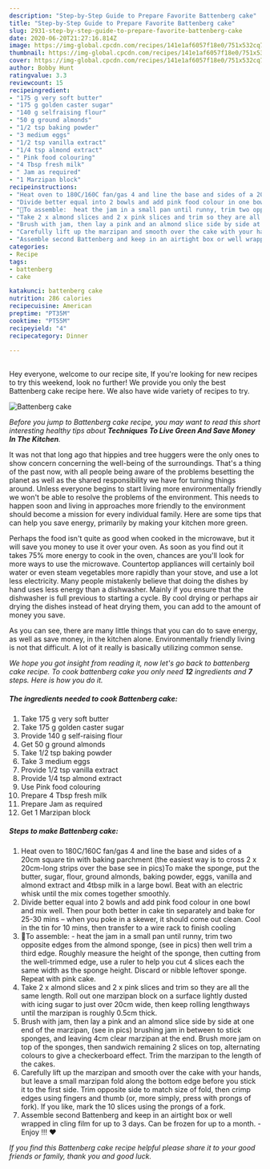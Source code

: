 ```yaml
---
description: "Step-by-Step Guide to Prepare Favorite Battenberg cake"
title: "Step-by-Step Guide to Prepare Favorite Battenberg cake"
slug: 2931-step-by-step-guide-to-prepare-favorite-battenberg-cake
date: 2020-06-20T21:27:16.814Z
image: https://img-global.cpcdn.com/recipes/141e1af6057f18e0/751x532cq70/battenberg-cake-recipe-main-photo.jpg
thumbnail: https://img-global.cpcdn.com/recipes/141e1af6057f18e0/751x532cq70/battenberg-cake-recipe-main-photo.jpg
cover: https://img-global.cpcdn.com/recipes/141e1af6057f18e0/751x532cq70/battenberg-cake-recipe-main-photo.jpg
author: Bobby Hunt
ratingvalue: 3.3
reviewcount: 15
recipeingredient:
- "175 g very soft butter"
- "175 g golden caster sugar"
- "140 g selfraising flour"
- "50 g ground almonds"
- "1/2 tsp baking powder"
- "3 medium eggs"
- "1/2 tsp vanilla extract"
- "1/4 tsp almond extract"
- " Pink food colouring"
- "4 Tbsp fresh milk"
- " Jam as required"
- "1 Marzipan block"
recipeinstructions:
- "Heat oven to 180C/160C fan/gas 4 and line the base and sides of a 20cm square tin with baking parchment (the easiest way is to cross 2 x 20cm-long strips over the base see in pics)To make the sponge, put the butter, sugar, flour, ground almonds, baking powder, eggs, vanilla and almond extract and 4tbsp milk in a large bowl. Beat with an electric whisk until the mix comes together smoothly."
- "Divide better equal into 2 bowls and add pink food colour in one bowl and mix well. Then pour both better in cake tin separately and bake for 25-30 mins – when you poke in a skewer, it should come out clean. Cool in the tin for 10 mins, then transfer to a wire rack to finish cooling"
- "🌻To assemble:  heat the jam in a small pan until runny, trim two opposite edges from the almond sponge, (see in pics) then well trim a third edge. Roughly measure the height of the sponge, then cutting from the well-trimmed edge, use a ruler to help you cut 4 slices each the same width as the sponge height. Discard or nibble leftover sponge. Repeat with pink cake."
- "Take 2 x almond slices and 2 x pink slices and trim so they are all the same length. Roll out one marzipan block on a surface lightly dusted with icing sugar to just over 20cm wide, then keep rolling lengthways until the marzipan is roughly 0.5cm thick."
- "Brush with jam, then lay a pink and an almond slice side by side at one end of the marzipan, (see in pics) brushing jam in between to stick sponges, and leaving 4cm clear marzipan at the end. Brush more jam on top of the sponges, then sandwich remaining 2 slices on top, alternating colours to give a checkerboard effect. Trim the marzipan to the length of the cakes."
- "Carefully lift up the marzipan and smooth over the cake with your hands, but leave a small marzipan fold along the bottom edge before you stick it to the first side. Trim opposite side to match size of fold, then crimp edges using fingers and thumb (or, more simply, press with prongs of fork). If you like, mark the 10 slices using the prongs of a fork."
- "Assemble second Battenberg and keep in an airtight box or well wrapped in cling film for up to 3 days. Can be frozen for up to a month. Enjoy !!! ❤️"
categories:
- Recipe
tags:
- battenberg
- cake

katakunci: battenberg cake 
nutrition: 286 calories
recipecuisine: American
preptime: "PT35M"
cooktime: "PT55M"
recipeyield: "4"
recipecategory: Dinner

---
```

<br>
Hey everyone, welcome to our recipe site, If you're looking for new recipes to try this weekend, look no further! We provide you only the best Battenberg cake recipe here. We also have wide variety of recipes to try.
<br>


![Battenberg cake](https://img-global.cpcdn.com/recipes/141e1af6057f18e0/751x532cq70/battenberg-cake-recipe-main-photo.jpg)

<i>Before you jump to Battenberg cake recipe, you may want to read this short interesting healthy tips about 
<strong>Techniques To Live Green And Save Money In The Kitchen</strong>.</i>
</br>

It was not that long ago that hippies and tree huggers were the only ones to show concern concerning the well-being of the surroundings. That's a thing of the past now, with all people being aware of the problems besetting the planet as well as the shared responsibility we have for turning things around. Unless everyone begins to start living more environmentally friendly we won't be able to resolve the problems of the environment. This needs to happen soon and living in approaches more friendly to the environment should become a mission for every individual family. Here are some tips that can help you save energy, primarily by making your kitchen more green.

Perhaps the food isn't quite as good when cooked in the microwave, but it will save you money to use it over your oven. As soon as you find out it takes 75% more energy to cook in the oven, chances are you'll look for more ways to use the microwave. Countertop appliances will certainly boil water or even steam vegetables more rapidly than your stove, and use a lot less electricity. Many people mistakenly believe that doing the dishes by hand uses less energy than a dishwasher. Mainly if you ensure that the dishwasher is full previous to starting a cycle. By cool drying or perhaps air drying the dishes instead of heat drying them, you can add to the amount of money you save.

As you can see, there are many little things that you can do to save energy, as well as save money, in the kitchen alone. Environmentally friendly living is not that difficult. A lot of it really is basically utilizing common sense.


<i>We hope you got insight from reading it, now let's go back to battenberg cake recipe. To cook battenberg cake you only need <strong>12</strong> ingredients and <strong>7</strong> steps. Here is how you do it.
</i>

##### The ingredients needed to cook Battenberg cake:

1. Take 175 g very soft butter
1. Take 175 g golden caster sugar
1. Provide 140 g self-raising flour
1. Get 50 g ground almonds
1. Take 1/2 tsp baking powder
1. Take 3 medium eggs
1. Provide 1/2 tsp vanilla extract
1. Provide 1/4 tsp almond extract
1. Use  Pink food colouring
1. Prepare 4 Tbsp fresh milk
1. Prepare  Jam as required
1. Get 1 Marzipan block


##### Steps to make Battenberg cake:

1. Heat oven to 180C/160C fan/gas 4 and line the base and sides of a 20cm square tin with baking parchment (the easiest way is to cross 2 x 20cm-long strips over the base see in pics)To make the sponge, put the butter, sugar, flour, ground almonds, baking powder, eggs, vanilla and almond extract and 4tbsp milk in a large bowl. Beat with an electric whisk until the mix comes together smoothly.
1. Divide better equal into 2 bowls and add pink food colour in one bowl and mix well. Then pour both better in cake tin separately and bake for 25-30 mins – when you poke in a skewer, it should come out clean. Cool in the tin for 10 mins, then transfer to a wire rack to finish cooling
1. 🌻To assemble:  - heat the jam in a small pan until runny, trim two opposite edges from the almond sponge, (see in pics) then well trim a third edge. Roughly measure the height of the sponge, then cutting from the well-trimmed edge, use a ruler to help you cut 4 slices each the same width as the sponge height. Discard or nibble leftover sponge. Repeat with pink cake.
1. Take 2 x almond slices and 2 x pink slices and trim so they are all the same length. Roll out one marzipan block on a surface lightly dusted with icing sugar to just over 20cm wide, then keep rolling lengthways until the marzipan is roughly 0.5cm thick.
1. Brush with jam, then lay a pink and an almond slice side by side at one end of the marzipan, (see in pics) brushing jam in between to stick sponges, and leaving 4cm clear marzipan at the end. Brush more jam on top of the sponges, then sandwich remaining 2 slices on top, alternating colours to give a checkerboard effect. Trim the marzipan to the length of the cakes.
1. Carefully lift up the marzipan and smooth over the cake with your hands, but leave a small marzipan fold along the bottom edge before you stick it to the first side. Trim opposite side to match size of fold, then crimp edges using fingers and thumb (or, more simply, press with prongs of fork). If you like, mark the 10 slices using the prongs of a fork.
1. Assemble second Battenberg and keep in an airtight box or well wrapped in cling film for up to 3 days. Can be frozen for up to a month. - Enjoy !!! ❤️


<i>If you find this Battenberg cake recipe helpful please share it to your good friends or family, thank you and good luck.</i>

